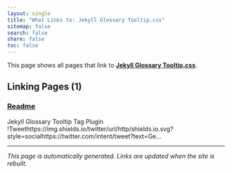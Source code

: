 ```yaml
---
layout: single
title: "What Links to: Jekyll Glossary Tooltip.css"
sitemap: false
search: false
share: false
toc: false
---
```


This page shows all pages that link to **[Jekyll Glossary Tooltip.css](/lib/jekyll-glossary_tooltip/jekyll-glossary_tooltip.css)**.

## Linking Pages (1)

### [Readme](/vendor/bundle/ruby/3.1.0/gems/jekyll-glossary_tooltip-1.4.0/README/)

Jekyll Glossary Tooltip Tag Plugin !Tweethttps://img.shields.io/twitter/url/http/shields.io.svg?style=socialhttps://twitter.com/intent/tweet?text=Ge...

---


*This page is automatically generated. Links are updated when the site is rebuilt.*
